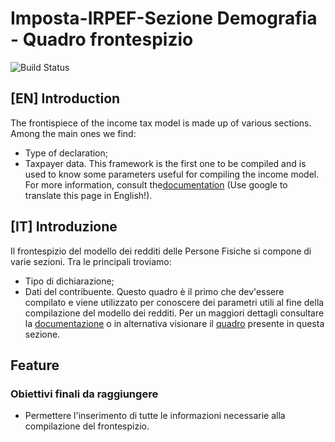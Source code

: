 # Imposta-IRPEF-Sezione Demografia - Quadro frontespizio
![Build Status](https://circleci.com/gh/openfisca/openfisca-italy.svg?style=shield&circle-token=:circle-token)
## [EN] Introduction
The frontispiece of the income tax model is made up of various sections. Among the main ones we find:
* Type of declaration;
* Taxpayer data.
This framework is the first one to be compiled and is used to know some parameters useful for compiling the income model.
For more information, consult the[documentation](https://infoprecompilata.agenziaentrate.gov.it/portale/compilazione-del-frontespizio) (Use google to translate this page in English!).
## [IT] Introduzione
Il frontespizio del modello dei redditi delle Persone Fisiche si compone di varie sezioni. Tra le principali troviamo:
* Tipo di dichiarazione;
* Dati del contribuente.
Questo quadro è il primo che dev'essere compilato e viene utilizzato per conoscere dei parametri utili al fine della compilazione del modello dei redditi.
Per un maggiori dettagli consultare la
 [documentazione](https://infoprecompilata.agenziaentrate.gov.it/portale/compilazione-del-frontespizio) o in alternativa visionare il [quadro](quadro_frontespizio.pdf) presente in questa sezione.
## Feature
### Obiettivi finali da raggiungere
* Permettere l'inserimento di tutte le informazioni necessarie alla compilazione del frontespizio.
